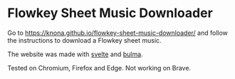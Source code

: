 # Flowkey Sheet Music Downloader

Go to https://knona.github.io/flowkey-sheet-music-downloader/ and follow the instructions to download a Flowkey sheet music.

The website was made with [svelte](https://svelte.dev/) and [bulma](https://bulma.io/).

Tested on Chromium, Firefox and Edge.
Not working on Brave.
